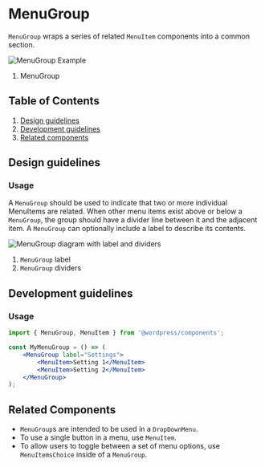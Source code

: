 # MenuGroup

`MenuGroup` wraps a series of related `MenuItem` components into a common section.

![MenuGroup Example](https://wordpress.org/gutenberg/files/2019/03/MenuGroup.png)

1. MenuGroup

## Table of Contents

1. [Design guidelines](#design-guidelines)
2. [Development guidelines](#development-guidelines)
3. [Related components](#related-components)

## Design guidelines

### Usage

A `MenuGroup` should be used to indicate that two or more individual MenuItems are related. When other menu items exist above or below a `MenuGroup`, the group should have a divider line between it and the adjacent item. A `MenuGroup` can optionally include a label to describe its contents.

![MenuGroup diagram with label and dividers](https://wordpress.org/gutenberg/files/2019/03/MenuGroup-Anatomy.png)

1. `MenuGroup` label
2. `MenuGroup` dividers

## Development guidelines

### Usage

```jsx
import { MenuGroup, MenuItem } from '@wordpress/components';

const MyMenuGroup = () => (
	<MenuGroup label="Settings">
		<MenuItem>Setting 1</MenuItem>
		<MenuItem>Setting 2</MenuItem>
	</MenuGroup>
);
```

## Related Components

-   `MenuGroup`s are intended to be used in a `DropDownMenu`.
-   To use a single button in a menu, use `MenuItem`.
-   To allow users to toggle between a set of menu options, use `MenuItemsChoice` inside of a `MenuGroup`.
